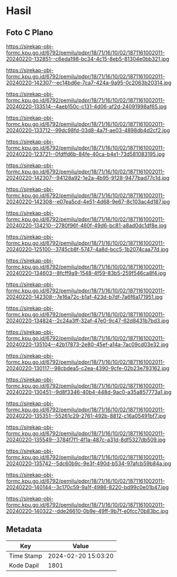 # Hasil

## Foto C Plano

https://sirekap-obj-formc.kpu.go.id/6792/pemilu/pdpr/18/71/16/10/02/1871161002011-20240220-132851--c6eda198-bc34-4c15-8eb5-81304e0bb321.jpg

https://sirekap-obj-formc.kpu.go.id/6792/pemilu/pdpr/18/71/16/10/02/1871161002011-20240220-142307--ec14bd6e-7ca7-424a-9a95-0c2063b20314.jpg

https://sirekap-obj-formc.kpu.go.id/6792/pemilu/pdpr/18/71/16/10/02/1871161002011-20240220-133514--4aeb150c-c131-4d06-af2d-24091998af65.jpg

https://sirekap-obj-formc.kpu.go.id/6792/pemilu/pdpr/18/71/16/10/02/1871161002011-20240220-133712--99dc98fd-03d8-4a7f-ae03-4898db4d2cf2.jpg

https://sirekap-obj-formc.kpu.go.id/6792/pemilu/pdpr/18/71/16/10/02/1871161002011-20240220-123721--0fdffd6b-84fe-40ca-b4e1-73d581083195.jpg

https://sirekap-obj-formc.kpu.go.id/6792/pemilu/pdpr/18/71/16/10/02/1871161002011-20240220-142307--94128a92-1e2a-4b95-9128-9477bad77c1d.jpg

https://sirekap-obj-formc.kpu.go.id/6792/pemilu/pdpr/18/71/16/10/02/1871161002011-20240220-142308--e07ea5cd-4e51-4d68-9e67-8c103ac4d187.jpg

https://sirekap-obj-formc.kpu.go.id/6792/pemilu/pdpr/18/71/16/10/02/1871161002011-20240220-134210--2780f96f-460f-49d6-bc81-a8ad0dc1df8e.jpg

https://sirekap-obj-formc.kpu.go.id/6792/pemilu/pdpr/18/71/16/10/02/1871161002011-20240220-125100--3745cb8f-5747-4a8d-bcc5-1b2074caa77d.jpg

https://sirekap-obj-formc.kpu.go.id/6792/pemilu/pdpr/18/71/16/10/02/1871161002011-20240220-134603--8fcff9a9-1548-4f59-83b5-259f546ca8f4.jpg

https://sirekap-obj-formc.kpu.go.id/6792/pemilu/pdpr/18/71/16/10/02/1871161002011-20240220-142308--7e16a72c-b1af-423d-b7df-7a6f6a171951.jpg

https://sirekap-obj-formc.kpu.go.id/6792/pemilu/pdpr/18/71/16/10/02/1871161002011-20240220-134824--2c24a3ff-32af-47e0-9c47-62d8431b7bd3.jpg

https://sirekap-obj-formc.kpu.go.id/6792/pemilu/pdpr/18/71/16/10/02/1871161002011-20240220-135104--42b17873-2e80-45ef-a14a-7ac09cd03e32.jpg

https://sirekap-obj-formc.kpu.go.id/6792/pemilu/pdpr/18/71/16/10/02/1871161002011-20240220-130117--98cbdea5-c2ea-4390-9cfe-02b23e793162.jpg

https://sirekap-obj-formc.kpu.go.id/6792/pemilu/pdpr/18/71/16/10/02/1871161002011-20240220-130451--9d8f3346-40b4-448d-9ac0-a35a857773a1.jpg

https://sirekap-obj-formc.kpu.go.id/6792/pemilu/pdpr/18/71/16/10/02/1871161002011-20240220-135351--55261c29-2761-492b-8812-c16a05491bf7.jpg

https://sirekap-obj-formc.kpu.go.id/6792/pemilu/pdpr/18/71/16/10/02/1871161002011-20240220-135549--3784f7f1-4f1a-487c-a31d-8df5327db509.jpg

https://sirekap-obj-formc.kpu.go.id/6792/pemilu/pdpr/18/71/16/10/02/1871161002011-20240220-135742--5dc60b9c-9e3f-490d-b534-97afcb59b84a.jpg

https://sirekap-obj-formc.kpu.go.id/6792/pemilu/pdpr/18/71/16/10/02/1871161002011-20240220-140144--3c170c59-9a1f-4986-8220-bd99c0e01b47.jpg

https://sirekap-obj-formc.kpu.go.id/6792/pemilu/pdpr/18/71/16/10/02/1871161002011-20240220-140322--dde26610-0b9e-49ff-9b7f-e0fcc70b83bc.jpg


## Metadata

| Key        | Value               |
| ---------- | ------------------- |
| Time Stamp | 2024-02-20 15:03:20 |
| Kode Dapil | 1801                |



